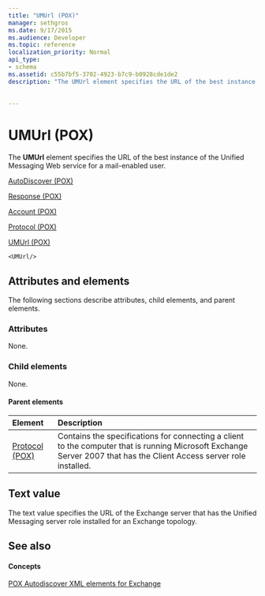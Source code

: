 ```yaml
---
title: "UMUrl (POX)"
manager: sethgros
ms.date: 9/17/2015
ms.audience: Developer
ms.topic: reference
localization_priority: Normal
api_type:
- schema
ms.assetid: c55b7bf5-3702-4923-b7c9-b0928cde1de2
description: "The UMUrl element specifies the URL of the best instance of the Unified Messaging Web service for a mail-enabled user."
 
 
---
```


# UMUrl (POX)

The **UMUrl** element specifies the URL of the best instance of the Unified Messaging Web service for a mail-enabled user. 
  
[AutoDiscover (POX)](autodiscover-pox.md)
  
[Response (POX)](response-pox.md)
  
[Account (POX)](account-pox.md)
  
[Protocol (POX)](protocol-pox.md)
  
[UMUrl (POX)](umurl-pox.md)
  
```
<UMUrl/>
```

## Attributes and elements

The following sections describe attributes, child elements, and parent elements.
  
### Attributes

None.
  
### Child elements

None.
  
#### Parent elements

|**Element**|**Description**|
|:-----|:-----|
|[Protocol (POX)](protocol-pox.md) <br/> |Contains the specifications for connecting a client to the computer that is running Microsoft Exchange Server 2007 that has the Client Access server role installed.  <br/> |
   
## Text value

The text value specifies the URL of the Exchange server that has the Unified Messaging server role installed for an Exchange topology.
  
## See also

#### Concepts

[POX Autodiscover XML elements for Exchange](pox-autodiscover-xml-elements-for-exchange.md)

